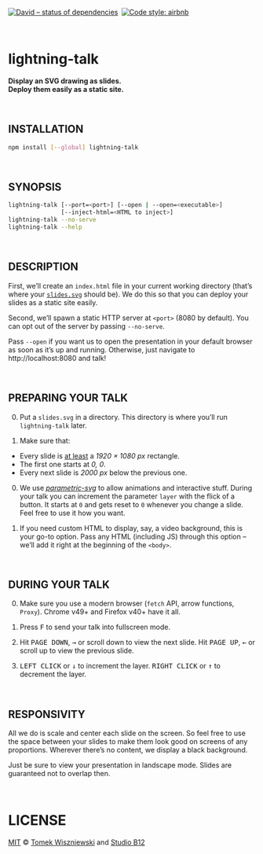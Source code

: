 [![David – status of dependencies
](https://img.shields.io/david/studio-b12/lightning-talk.svg?style=flat-square
)](https://david-dm.org/studio-b12/lightning-talk
) [![Code style: airbnb
](https://img.shields.io/badge/code%20style-airbnb-777777.svg?style=flat-square
)](https://github.com/airbnb/javascript
)




<a id="/"></a>&nbsp;

# lightning-talk

**Display an SVG drawing as slides.  
Deploy them easily as a static site.**




<a id="/installation"></a>&nbsp;

## INSTALLATION

```sh
npm install [--global] lightning-talk
```




<a id="/synopsis"></a>&nbsp;

## SYNOPSIS

```sh
lightning-talk [--port=<port>] [--open | --open=<executable>]  
               [--inject-html=<HTML to inject>]  
lightning-talk --no-serve  
lightning-talk --help
```




<a id="/description"></a>&nbsp;

## DESCRIPTION

First, we’ll create an `index.html` file in your current working directory (that’s where your [`slides.svg`](#/preparing-your-talk) should be). We do this so that you can deploy your slides as a static site easily.

Second, we’ll spawn a static HTTP server at `<port>` (8080 by default). You can opt out of the server by passing `--no-serve`.

Pass `--open` if you want us to open the presentation in your default browser as soon as it’s up and running. Otherwise, just navigate to http://localhost:8080 and talk!




<a id="/preparing-your-talk"></a>&nbsp;

## PREPARING YOUR TALK

0. Put a `slides.svg` in a directory. This directory is where you’ll run `lightning-talk` later.

0. Make sure that:
  * Every slide is [at least](#/responsivity) a *1920 × 1080 px* rectangle.
  * The first one starts at *0, 0*.
  * Every next slide is *2000 px* below the previous one.

0. We use [*parametric-svg*](https://git.io/parametric-svg) to allow animations and interactive stuff. During your talk you can increment the parameter `layer` with the flick of a button. It starts at `0` and gets reset to `0` whenever you change a slide. Feel free to use it how you want.

0. If you need custom HTML to display, say, a video background, this is your go-to option. Pass any HTML (including JS) through this option – we’ll add it right at the beginning of the `<body>`.




<a id="/during-your-talk"></a>&nbsp;

## DURING YOUR TALK

0. Make sure you use a modern browser (`fetch` API, arrow functions, `Proxy`). Chrome v49+ and Firefox v40+ have it all.

0. Press <kbd>F</kbd> to send your talk into fullscreen mode.

0. Hit <kbd>PAGE DOWN</kbd>, <kbd>→</kbd> or scroll down to view the next slide. Hit <kbd>PAGE UP</kbd>, <kbd>←</kbd> or scroll up to view the previous slide.

0. <kbd>LEFT CLICK</kbd> or <kbd>↓</kbd> to increment the layer. <kbd>RIGHT CLICK</kbd> or <kbd>↑</kbd> to decrement the layer.




<a id="/responsivity"></a>&nbsp;

## RESPONSIVITY

All we do is scale and center each slide on the screen. So feel free to use the space between your slides to make them look good on screens of any proportions. Wherever there’s no content, we display a black background.

Just be sure to view your presentation in landscape mode. Slides are guaranteed not to overlap then.




<a id="/license"></a>&nbsp;

# LICENSE

[MIT](https://git.io/lightning-talk.License) © [Tomek Wiszniewski](https://github.com/tomekwi) and [Studio B12](https://github.com/studio-b12)
